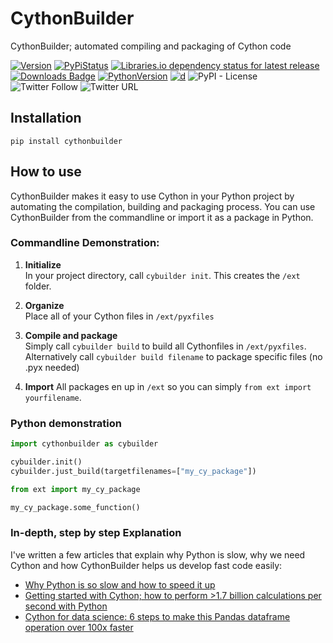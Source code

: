 # CythonBuilder
CythonBuilder; automated compiling and packaging of Cython code


[comment]: <> ([![Implementation]&#40;https://img.shields.io/pypi/implementation/cythonbuilder&#41;]&#40;https://cython.org/&#41;)
[comment]: <> ([![Source]&#40;https://img.shields.io/pypi/format/cythonbuilder&#41;]&#40;https://pypi.org/project/cythonbuilder&#41;)
[![Version](https://img.shields.io/pypi/v/cythonbuilder)](https://pypi.org/project/cythonbuilder/)
[![PyPiStatus](https://img.shields.io/pypi/status/cythonbuilder)](https://pypi.org/project/cythonbuilder/)
[![Libraries.io dependency status for latest release](https://img.shields.io/librariesio/release/pypi/cythonbuilder)](https://pypi.org/project/cythonbuilder)
[![Downloads Badge](https://img.shields.io/pypi/dm/cythonbuilder)](https://pypi.org/project/cythonbuilder/)
[![PythonVersion](https://img.shields.io/pypi/pyversions/cythonbuilder)](https://pypi.org/project/cythonbuilder)
[![d](https://img.shields.io/badge/os-windows%20%7C%20linux-blue)](https://img.shields.io/badge/os-windows%20%7C%20linux-green)
![PyPI - License](https://img.shields.io/pypi/l/cythonbuilder)  
![Twitter Follow](https://img.shields.io/twitter/follow/mike_huls?style=social)
![Twitter URL](https://img.shields.io/twitter/url?style=social&url=https%3A%2F%2Fgithub.com%2Fmike-huls%2Fcythonbuilder)

## Installation

```commandline
pip install cythonbuilder
```

## How to use
CythonBuilder makes it easy to use Cython in your Python project by automating the compilation, building and packaging process.
You can use CythonBuilder from the commandline or import it as a package in Python. 


### Commandline Demonstration:
1. <b>Initialize</b>  
In your project directory, call `cybuilder init`. This creates the `/ext` folder.

2. <b>Organize</b>  
Place all of your Cython files in `/ext/pyxfiles`

3. <b>Compile and package</b>  
Simply call `cybuilder build` to build all Cythonfiles in `/ext/pyxfiles`. 
Alternatively call `cybuilder build filename` to package specific files (no .pyx needed)

4. <b>Import</b>
All packages en up in `/ext` so you can simply `from ext import yourfilename`.


### Python demonstration

```python
import cythonbuilder as cybuilder

cybuilder.init()
cybuilder.just_build(targetfilenames=["my_cy_package"])

from ext import my_cy_package

my_cy_package.some_function()
```

### In-depth, step by step Explanation
I've written a few articles that explain why Python is slow, why we need Cython and how CythonBuilder helps us develop fast code easily:
- [Why Python is so slow and how to speed it up](https://mikehuls.medium.com/why-is-python-so-slow-and-how-to-speed-it-up-485b5a84154e)
- [Getting started with Cython; how to perform >1.7 billion calculations per second with Python](https://mikehuls.medium.com/getting-started-with-cython-how-to-perform-1-7-billion-calculations-per-second-in-python-b83374cfcf77)
- [Cython for data science: 6 steps to make this Pandas dataframe operation over 100x faster](https://mikehuls.medium.com/cython-for-data-science-6-steps-to-make-this-pandas-dataframe-operation-over-100x-faster-1dadd905a00b)
